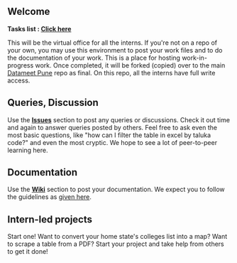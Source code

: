 ## Welcome

**Tasks list : [Click here](https://github.com/datameet-pune/datameet-pune.github.io/wiki/Tasks-for-Interns)**

This will be the virtual office for all the interns. If you're not on a repo of your own, you may use this environment to post your work files and to do the documentation of your work. This is a place for hosting work-in-progress work. Once completed, it will be forked (copied) over to the main [Datameet Pune](https://github.com/datameet-pune/datameet-pune.github.io) repo as final. On this repo, all the interns have full write access.

## Queries, Discussion
Use the **[Issues](https://github.com/datameet-pune/interns/issues)** section to post any queries or discussions. Check it out time and again to answer queries posted by others. Feel free to ask even the most basic questions, like "how can I filter the table in excel by taluka code?" and even the most cryptic. We hope to see a lot of peer-to-peer learning here.

## Documentation
Use the **[Wiki](https://github.com/datameet-pune/interns/wiki)** section to post your documentation. We expect you to follow the guidelines as [given here](https://github.com/datameet-pune/datameet-pune.github.io/wiki/Tasks-for-Interns#some-things-to-take-care-of-first).

## Intern-led projects
Start one! Want to convert your home state's colleges list into a map? Want to scrape a table from a PDF? Start your project and take help from others to get it done! 
